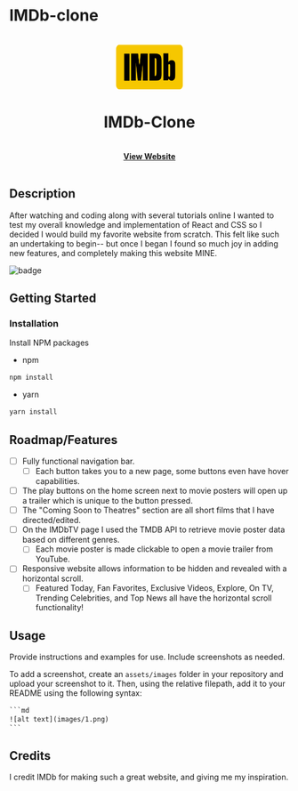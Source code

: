 # IMDb-clone

<!-- PROJECT LOGO -->
<br />
<div align="center">
  <a href="https://github.com/Anthony-Cortese/IMDb-Clone">
    <img src="./images/logo.png" alt="Logo" width="120" height="80">
  </a>

<h1 align="center">IMDb-Clone</h1>

  <p align="center">
    <br />
    <a href="https://akc-imdb.netlify.app/"><strong>View Website</strong></a>
    <br />
    <br />
</div>

## Description

After watching and coding along with several tutorials online I wanted to test my overall knowledge and implementation of React and CSS so I decided I would build my favorite website from scratch. This felt like such an undertaking to begin-- but once I began I found so much joy in adding new features, and completely making this website MINE.

![badge](https://img.shields.io/badge/license-MITLicense-brightorange)

## Getting Started

### Installation

Install NPM packages

- npm

```sh
npm install
```

- yarn

```sh
yarn install
```

## Roadmap/Features

- [ ] Fully functional navigation bar.
  - [ ] Each button takes you to a new page, some buttons even have hover capabilities.
- [ ] The play buttons on the home screen next to movie posters will open up a trailer which is unique to the button pressed.
- [ ] The "Coming Soon to Theatres" section are all short films that I have directed/edited.
- [ ] On the IMDbTV page I used the TMDB API to retrieve movie poster data based on different genres.
  - [ ] Each movie poster is made clickable to open a movie trailer from YouTube.
- [ ] Responsive website allows information to be hidden and revealed with a horizontal scroll.
  - [ ] Featured Today, Fan Favorites, Exclusive Videos, Explore, On TV, Trending Celebrities, and Top News all have the horizontal scroll functionality!

## Usage

Provide instructions and examples for use. Include screenshots as needed.

To add a screenshot, create an `assets/images` folder in your repository and upload your screenshot to it. Then, using the relative filepath, add it to your README using the following syntax:

    ```md
    ![alt text](images/1.png)
    ```

## Credits

I credit IMDb for making such a great website, and giving me my inspiration.

<!-- Deployed site: https://akc-imdb.netlify.app/ -->
